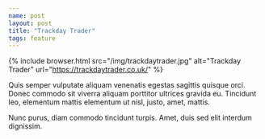 ```yaml
---
name: post
layout: post
title: "Trackday Trader"
tags: feature
---
```


{% include browser.html src="/img/trackdaytrader.jpg" alt="Trackday Trader" url="https://trackdaytrader.co.uk/" %}

Quis semper vulputate aliquam venenatis egestas sagittis quisque orci. Donec commodo sit viverra aliquam porttitor ultrices gravida eu. Tincidunt leo, elementum mattis elementum ut nisl, justo, amet, mattis.

Nunc purus, diam commodo tincidunt turpis. Amet, duis sed elit interdum dignissim.
